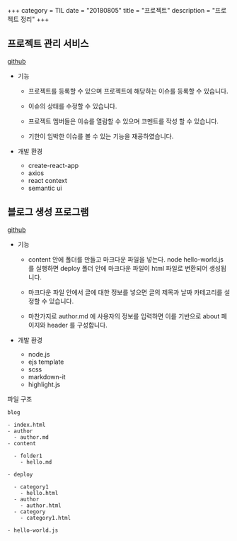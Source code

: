 +++
category = TIL
date = "20180805"
title = "프로젝트"
description = "프로젝트 정리"
+++

## 프로젝트 관리 서비스

[github](https://github.com/bohyeon-n/final-project)
[](/img/project-manager.png)

- 기능

  - 프로젝트를 등록할 수 있으며 프로젝트에 해당하는 이슈를 등록할 수 있습니다.

  - 이슈의 상태를 수정할 수 있습니다.

  - 프로젝트 멤버들은 이슈를 열람할 수 있으며 코멘트를 작성 할 수 있습니다.

  - 기한이 임박한 이슈를 볼 수 있는 기능을 재공하였습니다.

- 개발 환경

  - create-react-app
  - axios
  - react context
  - semantic ui

## 블로그 생성 프로그램

[github](https://github.com/bohyeon-n/bohyeon-n.github.io)

- 기능

  - content 안에 폴더를 만들고 마크다운 파일을 넣는다. node hello-world.js 를 실행하면 deploy 폴더 안에 마크다운 파일이 html 파일로 변환되어 생성됩니다.

  - 마크다운 파일 안에서 글에 대한 정보를 넣으면 글의 제목과 날짜 카테고리를 설정할 수 있습니다.

  - 마찬가지로 author.md 에 사용자의 정보를 입력하면 이를 기반으로 about 페이지와 header 를 구성합니다.

- 개발 환경

  - node.js
  - ejs template
  - scss
  - markdown-it
  - highlight.js

파일 구조

```
blog

- index.html
- author
  - author.md
- content

  - folder1
    - hello.md

- deploy

  - category1
    - hello.html
  - author
    - author.html
  - category
    - category1.html

- hello-world.js
```
